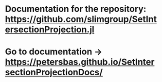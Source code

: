 # Documentation for the repository: https://github.com/slimgroup/SetIntersectionProjection.jl
# Go to documentation -> https://petersbas.github.io/SetIntersectionProjectionDocs/
